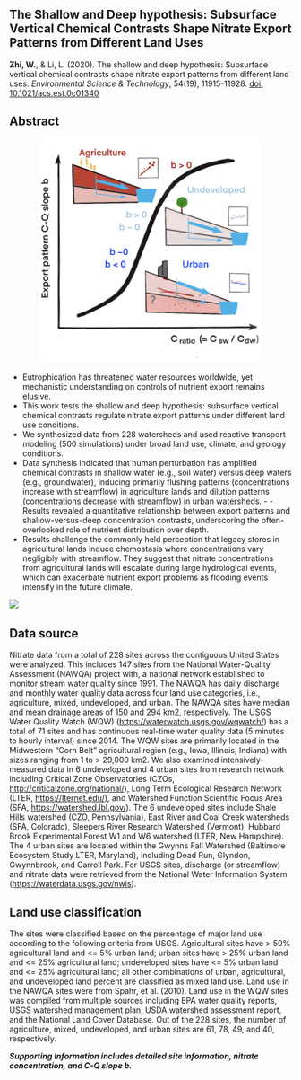 ## The Shallow and Deep hypothesis: Subsurface Vertical Chemical Contrasts Shape Nitrate Export Patterns from Different Land Uses

**Zhi, W.**, & Li, L. (2020). The shallow and deep hypothesis: Subsurface vertical chemical contrasts shape nitrate export patterns from different land uses. *Environmental Science & Technology*, 54(19), 11915-11928. [doi: 10.1021/acs.est.0c01340](https://doi.org/10.1021/acs.est.0c01340)

## Abstract 

<p align="center">
  <img src="/figures/TOC.png" alt="TOC figure" width="400">
</p>

- Eutrophication has threatened water resources worldwide, yet mechanistic understanding on controls of nutrient export remains elusive. 
- This work tests the shallow and deep hypothesis: subsurface vertical chemical contrasts regulate nitrate export patterns under different land use conditions. 
- We synthesized data from 228 watersheds and used reactive transport modeling (500 simulations) under broad land use, climate, and geology conditions. 
- Data synthesis indicated that human perturbation has amplified chemical contrasts in shallow water (e.g., soil water) versus deep waters (e.g., groundwater), inducing primarily flushing patterns (concentrations increase with streamflow) in agriculture lands and dilution patterns (concentrations decrease with streamflow) in urban watersheds. - - Results revealed a quantitative relationship between export patterns and shallow-versus-deep concentration contrasts, underscoring the often-overlooked role of nutrient distribution over depth. 
- Results challenge the commonly held perception that legacy stores in agricultural lands induce chemostasis where concentrations vary negligibly with streamflow. They suggest that nitrate concentrations from agricultural lands will escalate during large hydrological events, which can exacerbate nutrient export problems as flooding events intensify in the future climate.

![](figure/sitemap.png)

## Data source 
Nitrate data from a total of 228 sites across the contiguous United States were analyzed. This includes 147 sites from the National Water-Quality Assessment (NAWQA) project with, a national network established to monitor stream water quality since 1991. The NAWQA has daily discharge and monthly water quality data across four land use categories, i.e., agriculture, mixed, undeveloped, and urban. The NAWQA sites have median and mean drainage areas of 150 and 294 km2, respectively. The USGS Water Quality Watch (WQW) (https://waterwatch.usgs.gov/wqwatch/) has a total of 71 sites and has continuous real-time water quality data (5 minutes to hourly interval) since 2014. The WQW sites are primarily located in the Midwestern “Corn Belt” agricultural region (e.g., Iowa, Illinois, Indiana) with sizes ranging from 1 to > 29,000 km2. We also examined intensively-measured data in 6 undeveloped and 4 urban sites from research network including Critical Zone Observatories (CZOs, http://criticalzone.org/national/), Long Term Ecological Research Network (LTER, https://lternet.edu/), and Watershed Function Scientific Focus Area (SFA, https://watershed.lbl.gov/). The 6 undeveloped sites include Shale Hills watershed (CZO, Pennsylvania), East River and Coal Creek watersheds (SFA, Colorado), Sleepers River Research Watershed (Vermont), Hubbard Brook Experimental Forest W1 and W6 watershed (LTER, New Hampshire). The 4 urban sites are located within the Gwynns Fall Watershed (Baltimore Ecosystem Study LTER, Maryland), including Dead Run, Glyndon, Gwynnbrook, and Carroll Park. For USGS sites, discharge (or streamflow) and nitrate data were retrieved from the National Water Information System (https://waterdata.usgs.gov/nwis). 

## Land use classification
The sites were classified based on the percentage of major land use according to the following criteria from USGS. Agricultural sites have > 50% agricultural land and <= 5% urban land; urban sites have > 25% urban land and <= 25% agricultural land; undeveloped sites have <= 5% urban land and <= 25% agricultural land; all other combinations of urban, agricultural, and undeveloped land percent are classified as mixed land use. Land use in the NAWQA sites were from Spahr, et al. (2010). Land use in the WQW sites was compiled from multiple sources including EPA water quality reports, USGS watershed management plan, USDA watershed assessment report, and the National Land Cover Database. Out of the 228 sites, the number of agriculture, mixed, undeveloped, and urban sites are 61, 78, 49, and 40, respectively. 

***Supporting Information includes detailed site information, nitrate concentration, and C-Q slope b.***

